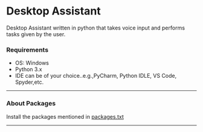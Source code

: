 # Desktop Assistant
Desktop Assistant written in python that takes voice input and performs tasks given by the user.
 
### Requirements
- OS: Windows
- Python 3.x
- IDE can be of your choice..e.g.,PyCharm, Python IDLE, VS Code, Spyder,etc.

---
### About Packages
Install the packages mentioned in [packages.txt](https://github.com/snehalmastud/Desktop_Assistant/blob/master/packages.txt)

---
